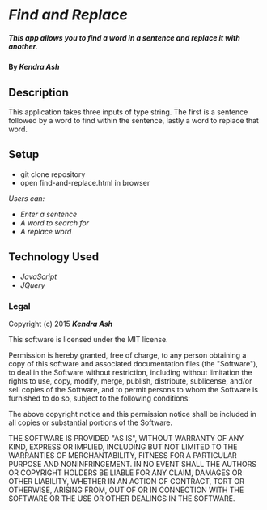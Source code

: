 # _Find and Replace_

##### This app allows you to find a word in a sentence and replace it with another.

#### By _**Kendra Ash**_

## Description
This application takes three inputs of type string. The first is a sentence followed by a word to find within the sentence, lastly a word to replace that word.

## Setup
* git clone repository
* open find-and-replace.html in browser

_Users can:_
* _Enter a sentence_
* _A word to search for_
* _A replace word_


## Technology Used
* _JavaScript_
* _JQuery_


### Legal

Copyright (c) 2015 **_Kendra Ash_**

This software is licensed under the MIT license.

Permission is hereby granted, free of charge, to any person obtaining a copy
of this software and associated documentation files (the "Software"), to deal
in the Software without restriction, including without limitation the rights
to use, copy, modify, merge, publish, distribute, sublicense, and/or sell
copies of the Software, and to permit persons to whom the Software is
furnished to do so, subject to the following conditions:

The above copyright notice and this permission notice shall be included in
all copies or substantial portions of the Software.

THE SOFTWARE IS PROVIDED "AS IS", WITHOUT WARRANTY OF ANY KIND, EXPRESS OR
IMPLIED, INCLUDING BUT NOT LIMITED TO THE WARRANTIES OF MERCHANTABILITY,
FITNESS FOR A PARTICULAR PURPOSE AND NONINFRINGEMENT. IN NO EVENT SHALL THE
AUTHORS OR COPYRIGHT HOLDERS BE LIABLE FOR ANY CLAIM, DAMAGES OR OTHER
LIABILITY, WHETHER IN AN ACTION OF CONTRACT, TORT OR OTHERWISE, ARISING FROM,
OUT OF OR IN CONNECTION WITH THE SOFTWARE OR THE USE OR OTHER DEALINGS IN
THE SOFTWARE.
